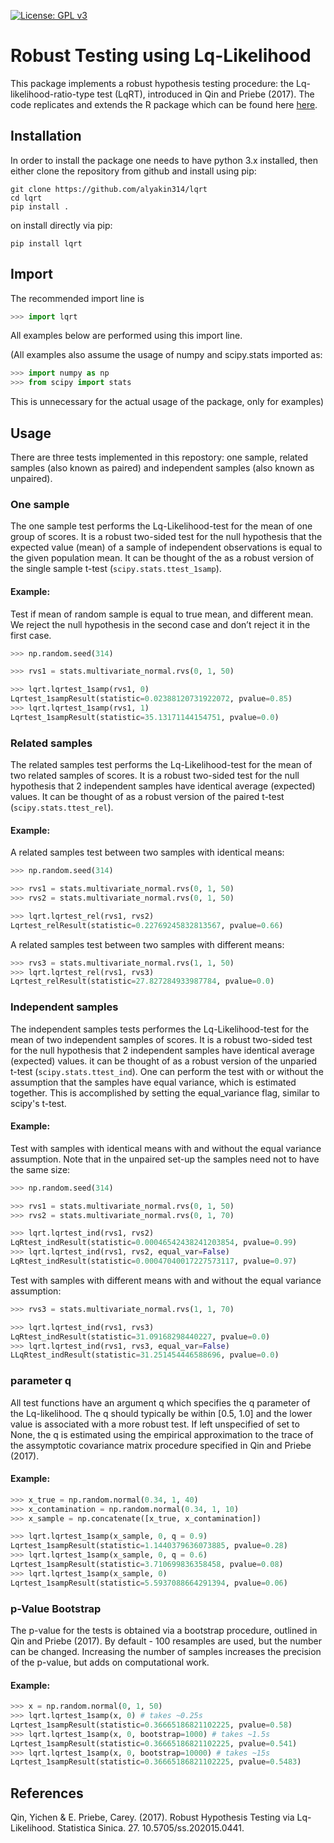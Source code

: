 [![License: GPL v3](https://img.shields.io/badge/License-GPLv3-blue.svg)](https://www.gnu.org/licenses/gpl-3.0)

# Robust Testing using Lq-Likelihood

This package implements a robust hypothesis testing procedure: the 
Lq-likelihood-ratio-type test (LqRT), introduced in Qin and Priebe (2017).
The code replicates and extends the R package which can be found here
[here](http://homepages.uc.edu/~qinyn/LqLR/).

## Installation

In order to install the package one needs to have python 3.x installed, then
either clone the repository from github and install using pip:
```
git clone https://github.com/alyakin314/lqrt
cd lqrt
pip install .
```
on install directly via pip:
```
pip install lqrt
```

## Import
The recommended import line is 
```python
>>> import lqrt
```
All examples below are performed using this import line.

(All examples also assume the usage of numpy and scipy.stats imported as:
```python
>>> import numpy as np
>>> from scipy import stats
```
This is unnecessary for the actual usage of the package, only for examples)


## Usage
There are three tests implemented in this repostory: one sample, related 
samples (also known as paired) and independent samples (also known as 
unpaired). 

### One sample
The one sample test performs the Lq-Likelihood-test for the mean of one group
of scores.
It is a robust two-sided test for the null hypothesis that the expected 
value (mean) of a sample of independent observations is equal to the given
population mean.
It can be thought of the as a robust version of the single sample t-test
(`scipy.stats.ttest_1samp`).

#### Example:

Test if mean of random sample is equal to true mean, and different mean. We
reject the null hypothesis in the second case and don’t reject it in the first
case.
```python
>>> np.random.seed(314)

>>> rvs1 = stats.multivariate_normal.rvs(0, 1, 50)

>>> lqrt.lqrtest_1samp(rvs1, 0)
Lqrtest_1sampResult(statistic=0.02388120731922072, pvalue=0.85)
>>> lqrt.lqrtest_1samp(rvs1, 1)
Lqrtest_1sampResult(statistic=35.13171144154751, pvalue=0.0)
```

### Related samples
The related samples test performs the Lq-Likelihood-test for the mean of 
two related samples of scores.
It is a robust two-sided test for the null hypothesis that 2 independent 
samples have identical average (expected) values.
It can be thought of as a robust version of the paired t-test 
(`scipy.stats.ttest_rel`).

#### Example:
A related samples test between two samples with identical means:
```python
>>> np.random.seed(314)

>>> rvs1 = stats.multivariate_normal.rvs(0, 1, 50)
>>> rvs2 = stats.multivariate_normal.rvs(0, 1, 50)

>>> lqrt.lqrtest_rel(rvs1, rvs2)
Lqrtest_relResult(statistic=0.22769245832813567, pvalue=0.66)
```

A related samples test between two samples with different means:

```python
>>> rvs3 = stats.multivariate_normal.rvs(1, 1, 50)
>>> lqrt.lqrtest_rel(rvs1, rvs3)
Lqrtest_relResult(statistic=27.827284933987784, pvalue=0.0)
```

### Independent samples
The independent samples tests performes the Lq-Likelihood-test for the mean
 of two independent samples of scores.
It is a robust two-sided test for the null hypothesis that 2 independent
samples have identical average (expected) values. 
it can be thought of as a robust version of the unparied t-test 
(`scipy.stats.ttest_ind`).
One can perform the test with or without the assumption that the samples have
 equal variance, which is estimated together. 
This is accomplished by setting the equal\_variance flag, similar to scipy's
t-test.

#### Example:
Test with samples with identical means with and without the equal variance
assumption. Note that in the unpaired set-up the samples need not to have
the same size:
```python
>>> np.random.seed(314)

>>> rvs1 = stats.multivariate_normal.rvs(0, 1, 50)
>>> rvs2 = stats.multivariate_normal.rvs(0, 1, 70)

>>> lqrt.lqrtest_ind(rvs1, rvs2)
LqRtest_indResult(statistic=0.00046542438241203854, pvalue=0.99)
>>> lqrt.lqrtest_ind(rvs1, rvs2, equal_var=False)
LqRtest_indResult(statistic=0.00047040017227573117, pvalue=0.97)
```

Test with samples with different means with and without the equal variance
assumption:

```python
>>> rvs3 = stats.multivariate_normal.rvs(1, 1, 70)

>>> lqrt.lqrtest_ind(rvs1, rvs3)
LqRtest_indResult(statistic=31.09168298440227, pvalue=0.0)
>>> lqrt.lqrtest_ind(rvs1, rvs3, equal_var=False)
LLqRtest_indResult(statistic=31.251454446588696, pvalue=0.0)
```

### parameter q
All test functions have an argument q which specifies the q parameter of 
the Lq-likelihood. The q should typically be within [0.5, 1.0] and the 
lower value is associated with a more robust test. If left unspecified of
set to None, the q is estimated using the empirical approximation to the
trace of the assymptotic covariance matrix procedure specified in Qin and
Priebe (2017).

#### Example:
```python
>>> x_true = np.random.normal(0.34, 1, 40)
>>> x_contamination = np.random.normal(0.34, 1, 10)
>>> x_sample = np.concatenate([x_true, x_contamination])

>>> lqrt.lqrtest_1samp(x_sample, 0, q = 0.9)
Lqrtest_1sampResult(statistic=1.1440379636073885, pvalue=0.28)
>>> lqrt.lqrtest_1samp(x_sample, 0, q = 0.6)
Lqrtest_1sampResult(statistic=3.710699836358458, pvalue=0.08)
>>> lqrt.lqrtest_1samp(x_sample, 0)
Lqrtest_1sampResult(statistic=5.5937088664291394, pvalue=0.06)
```

### p-Value Bootstrap
The p-value for the tests is obtained via a bootstrap procedure, outlined in
Qin and Priebe (2017).
By default - 100 resamples are used, but the number can be changed. Increasing
the number of samples increases the precision of the p-value, but adds on
computational work.

#### Example:
```python
>>> x = np.random.normal(0, 1, 50)
>>> lqrt.lqrtest_1samp(x, 0) # takes ~0.25s
Lqrtest_1sampResult(statistic=0.36665186821102225, pvalue=0.58)
>>> lqrt.lqrtest_1samp(x, 0, bootstrap=1000) # takes ~1.5s
Lqrtest_1sampResult(statistic=0.36665186821102225, pvalue=0.541)
>>> lqrt.lqrtest_1samp(x, 0, bootstrap=10000) # takes ~15s
Lqrtest_1sampResult(statistic=0.36665186821102225, pvalue=0.5483)
```

## References
Qin, Yichen & E. Priebe, Carey. (2017). Robust Hypothesis Testing via Lq-Likelihood. Statistica Sinica. 27. 10.5705/ss.202015.0441. 
